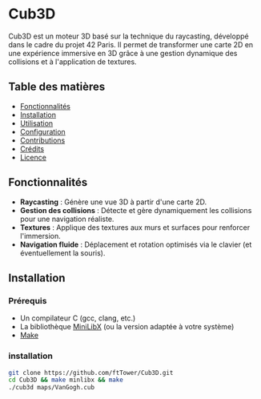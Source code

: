 # Cub3D

Cub3D est un moteur 3D basé sur la technique du raycasting, développé dans le cadre du projet 42 Paris. Il permet de transformer une carte 2D en une expérience immersive en 3D grâce à une gestion dynamique des collisions et à l'application de textures.

## Table des matières

- [Fonctionnalités](#fonctionnalités)
- [Installation](#installation)
- [Utilisation](#utilisation)
- [Configuration](#configuration)
- [Contributions](#contributions)
- [Crédits](#crédits)
- [Licence](#licence)

## Fonctionnalités

- **Raycasting** : Génère une vue 3D à partir d'une carte 2D.
- **Gestion des collisions** : Détecte et gère dynamiquement les collisions pour une navigation réaliste.
- **Textures** : Applique des textures aux murs et surfaces pour renforcer l'immersion.
- **Navigation fluide** : Déplacement et rotation optimisés via le clavier (et éventuellement la souris).

## Installation

### Prérequis

- Un compilateur C (gcc, clang, etc.)
- La bibliothèque [MiniLibX](https://github.com/42Paris/minilibx-linux) (ou la version adaptée à votre système)
- [Make](https://www.gnu.org/software/make/)

### installation
   ```bash
   git clone https://github.com/ftTower/Cub3D.git
   cd Cub3D && make minlibx && make
   ./cub3d maps/VanGogh.cub
  ```
   
